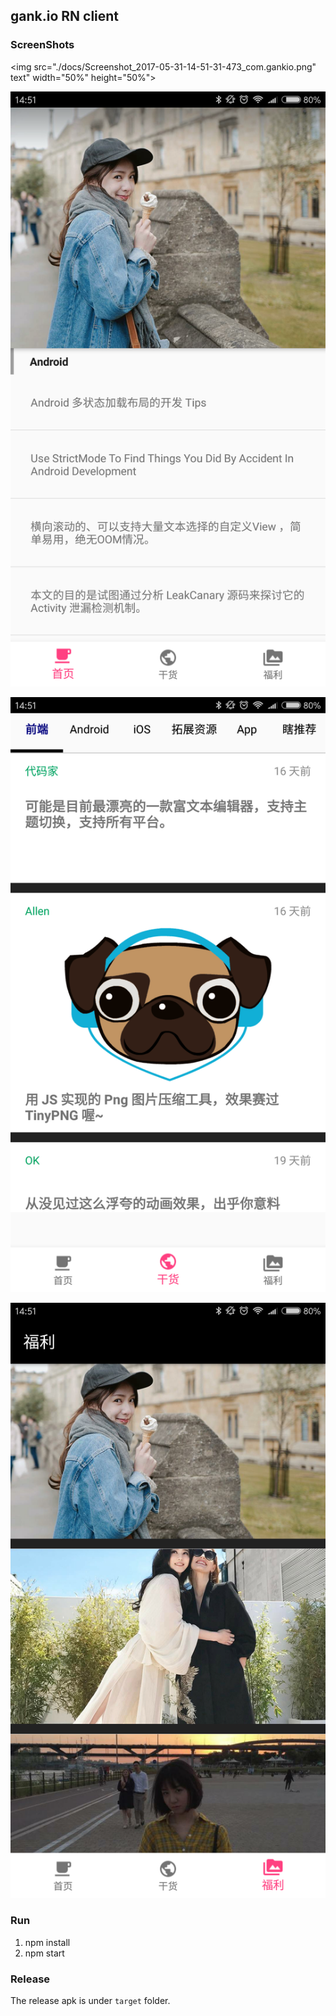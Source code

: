 ## gank.io RN client

### ScreenShots

<img src="./docs/Screenshot_2017-05-31-14-51-31-473_com.gankio.png" text" width="50%" height="50%">

![img](./docs/Screenshot_2017-05-31-14-51-31-473_com.gankio.png)

![img](./docs/Screenshot_2017-05-31-14-51-47-107_com.gankio.png)

![img](./docs/Screenshot_2017-05-31-14-51-53-282_com.gankio.png)

### Run

1. npm install
2. npm start

### Release

The release apk is under `target` folder.